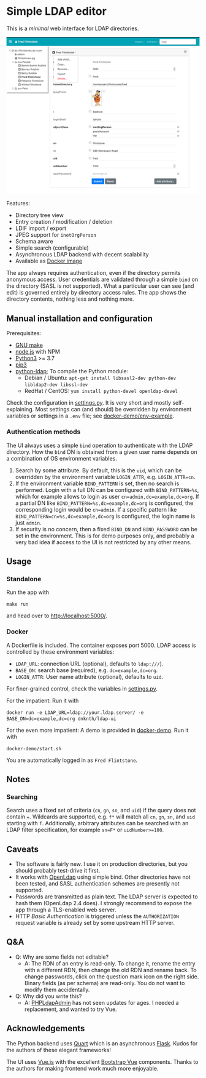 # Simple LDAP editor

This is a *minimal* web interface for LDAP directories.

![Screenshot](screenshot.png?raw=true)

Features:

* Directory tree view
* Entry creation / modification / deletion
* LDIF import / export
* JPEG support for `inetOrgPerson`
* Schema aware
* Simple search (configurable)
* Asynchronous LDAP backend with decent scalability
* Available as [Docker image](https://hub.docker.com/r/dnknth/ldap-ui/)

The app always requires authentication, even if the directory permits anonymous access. User credentials are validated through a simple `bind` on the directory (SASL is not supported). What a particular user can see (and edit) is governed entirely by directory access rules. The app shows the directory contents, nothing less and nothing more.

## Manual installation and configuration

Prerequisites:

* [GNU make](https://www.gnu.org/software/make/)
* [node.js](https://nodejs.dev) with NPM
* [Python3](https://www.python.org) >= 3.7
* [pip3](https://packaging.python.org/tutorials/installing-packages/)
* [python-ldap](https://pypi.org/project/python-ldap/); To compile the Python module:
  * Debian / Ubuntu: `apt-get install libsasl2-dev python-dev libldap2-dev libssl-dev`
  * RedHat / CentOS: `yum install python-devel openldap-devel`

Check the configuration in [settings.py](settings.py). It is very short and mostly self-explaining.
Most settings can (and should) be overridden by environment variables or settings in a `.env` file; see [docker-demo/env-example](docker-demo/env-example).

### Authentication methods

The UI always uses a simple `bind` operation to authenticate with the LDAP directory. How the `bind` DN is obtained from a given user name depends on a combination of OS environment variables.

1. Search by some attribute. By default, this is the `uid`, which can be overridden by the environment variable `LOGIN_ATTR`, e.g. `LOGIN_ATTR=cn`.
2. If the environment variable `BIND_PATTERN` is set, then no search is performed. Login with a full DN can be configured with `BIND_PATTERN=%s`, which for example allows to login as user `cn=admin,dc=example,dc=org`. If a partial DN like `BIND_PATTERN=%s,dc=example,dc=org` is configured, the corresponding login would be `cn=admin`. If a specific pattern like `BIND_PATTERN=cn=%s,dc=example,dc=org` is configured, the login name is just `admin`.
3. If security is no concern, then a fixed `BIND_DN` and `BIND_PASSWORD` can be set in the environment. This is for demo purposes only, and probably a very bad idea if access to the UI is not restricted by any other means.

## Usage

### Standalone

Run the app with

    make run

and head over to [http://localhost:5000/](http://localhost:5000/).

### Docker

A Dockerfile is included. The container exposes port 5000. LDAP access is controlled by these environment variables:

* `LDAP_URL`: connection URL (optional), defaults to `ldap:///`).
* `BASE_DN`: search base (required), e.g. `dc=example,dc=org`.
* `LOGIN_ATTR`: User name attribute (optional), defaults to `uid`.

For finer-grained control, check the variables in [settings.py](settings.py).

For the impatient: Run it with

    docker run -e LDAP_URL=ldap://your.ldap.server/ -e BASE_DN=dc=example,dc=org dnknth/ldap-ui

For the even more impatient: A demo is provided in [docker-demo](docker-demo). Run it with

    docker-demo/start.sh

You are automatically logged in as `Fred Flintstone`.

## Notes

### Searching

Search uses a fixed set of criteria (`cn`, `gn`, `sn`, and `uid`) if the query does not contain `=`.
Wildcards are supported, e.g. `f*` will match all `cn`, `gn`, `sn`, and `uid` starting with `f`.
Additionally, arbitrary attributes can be searched with an LDAP filter specification, for example
`sn=F*` or `uidNumber>=100`.

## Caveats

* The software is fairly new. I use it on production directories, but you should probably test-drive it first.
* It works with [OpenLdap](http://www.openldap.org) using simple bind. Other directories have not been tested, and SASL authentication schemes are presently not supported.
* Passwords are transmitted as plain text. The LDAP server is expected to hash them (OpenLdap 2.4 does). I strongly recommend to expose the app through a TLS-enabled web server.
* HTTP *Basic Authentication* is triggered unless the `AUTHORIZATION` request variable is already set by some upstream HTTP server.

## Q&A

* Q: Why are some fields not editable?
  * A: The RDN of an entry is read-only. To change it, rename the entry with a different RDN, then change the old RDN and rename back. To change passwords, click on the question mark icon on the right side. Binary fields (as per schema) are read-only. You do not want to modify them accidentally.
* Q: Why did you write this?
  * A: [PHPLdapAdmin](http://phpldapadmin.sf.net/) has not seen updates for ages. I needed a replacement, and wanted to try Vue.

## Acknowledgements

The Python backend uses [Quart](https://pgjones.gitlab.io/quart/index.html) which is an asynchronous [Flask](http://flask.pocoo.org/). Kudos for the authors of these elegant frameworks!

The UI uses [Vue.js](https://vuejs.org) with the excellent [Bootstrap Vue](https://bootstrap-vue.js.org) components. Thanks to the authors for making frontend work much more enjoyable.
